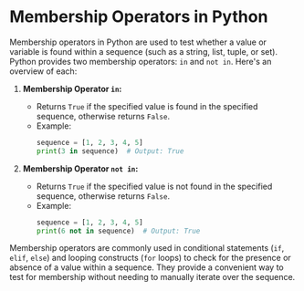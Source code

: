 # Membership Operators in Python

Membership operators in Python are used to test whether a value or variable is found within a sequence (such as a string, list, tuple, or set). Python provides two membership operators: `in` and `not in`. Here's an overview of each:

1. **Membership Operator `in`:**
   - Returns `True` if the specified value is found in the specified sequence, otherwise returns `False`.
   - Example:
     ```python
     sequence = [1, 2, 3, 4, 5]
     print(3 in sequence)  # Output: True
     ```

2. **Membership Operator `not in`:**
   - Returns `True` if the specified value is not found in the specified sequence, otherwise returns `False`.
   - Example:
     ```python
     sequence = [1, 2, 3, 4, 5]
     print(6 not in sequence)  # Output: True
     ```

Membership operators are commonly used in conditional statements (`if`, `elif`, `else`) and looping constructs (`for` loops) to check for the presence or absence of a value within a sequence. They provide a convenient way to test for membership without needing to manually iterate over the sequence.
